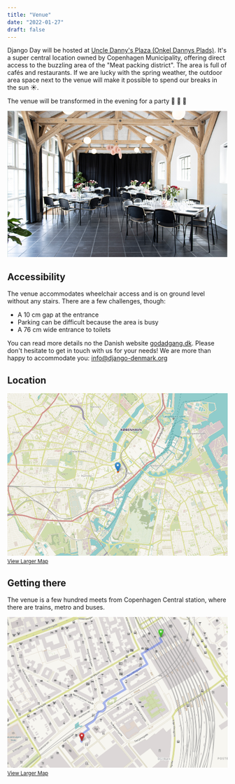 ```yaml
---
title: "Venue"
date: "2022-01-27"
draft: false
---
```


Django Day will be hosted at [Uncle Danny's Plaza (Onkel Dannys Plads)](https://onkeldannysplads.kk.dk/). It's a super central location owned by Copenhagen Municipality, offering direct access to the buzzling area of the "Meat packing district". The area is full of cafés and restaurants. If we are lucky with the spring weather, the outdoor area space next to the venue will make it possible to spend our breaks in the sun ☀️.

The venue will be transformed in the evening for a party 🎉 🥂 🍻

![photo venue](./venue_photo.png)

## Accessibility

The venue accommodates wheelchair access and is on ground level without any stairs. There are a few challenges, though:

* A 10 cm gap at the entrance
* Parking can be difficult because the area is busy
* A 76 cm wide entrance to toilets

You can read more details no the Danish website [godadgang.dk](https://godadgang.dk/faktaark/onkel-dannys-plads-forsamlingshuset-8326/data?filter=1). Please don't hesitate to get in touch with us for your needs! We are more than happy to accommodate you: [info@django-denmark.org](mailto:info@django-denmark.org)

## Location

![location of venue](./location.png)
<br/><small><a href="https://www.openstreetmap.org/?mlat=55.66984&amp;mlon=12.56052#map=20/55.66984/12.56052&amp;layers=H">View Larger Map</a></small>

## Getting there

The venue is a few hundred meets from Copenhagen Central station, where there are trains, metro and buses.

![directions to venue](./directions.png)
<small><a href="https://www.openstreetmap.org/directions?engine=fossgis_osrm_foot&route=55.67275%2C12.56466%3B55.66985%2C12.56072#map=17/55.67129/12.56136&layers=H">View Larger Map</a></small>

